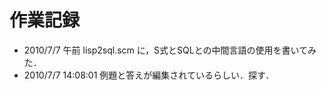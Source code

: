 # 作業記録

- 2010/7/7 午前
  lisp2sql.scm に，S式とSQLとの中間言語の使用を書いてみた．  
- 2010/7/7 14:08:01
  例題と答えが編集されているらしい．探す．
